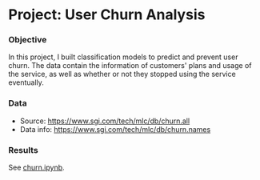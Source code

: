 # Project: User Churn Analysis

### Objective
In this project, I built classification models to predict and prevent user churn. The data contain the information of customers' plans and usage of the service, as well as whether or not they stopped using the service eventually. 

### Data

- Source: https://www.sgi.com/tech/mlc/db/churn.all
- Data info: https://www.sgi.com/tech/mlc/db/churn.names

### Results
See [churn.ipynb](churn.ipynb).
